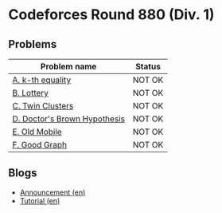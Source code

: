 # Codeforces Round 880 (Div. 1)

## Problems

|Problem name|Status|
|------------|---------|
| [A. k-th equality](problems/A._k-th_equality.md)|NOT OK|
| [B. Lottery](problems/B._Lottery.md)|NOT OK|
| [C. Twin Clusters](problems/C._Twin_Clusters.md)|NOT OK|
| [D. Doctor's Brown Hypothesis](problems/D._Doctor's_Brown_Hypothesis.md)|NOT OK|
| [E. Old Mobile](problems/E._Old_Mobile.md)|NOT OK|
| [F. Good Graph](problems/F._Good_Graph.md)|NOT OK|
## Blogs

- [Announcement (en)](blogs/Announcement_(en).md)
- [Tutorial (en)](blogs/Tutorial_(en).md)
